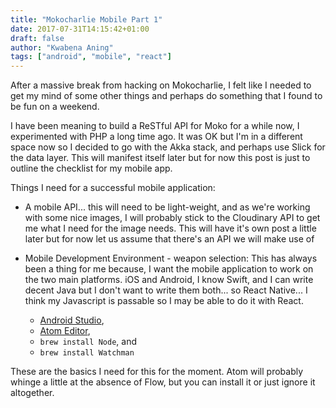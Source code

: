 ```yaml
---
title: "Mokocharlie Mobile Part 1"
date: 2017-07-31T14:15:42+01:00
draft: false
author: "Kwabena Aning"
tags: ["android", "mobile", "react"]
---
```


After a massive break from hacking on Mokocharlie, I felt like I needed to get my mind of some other things and perhaps do something that I found to be fun on a weekend.

I have been meaning to build a ReSTful API for Moko for a while now, I experimented with PHP a long time ago. It was OK but I'm in a different space now so I decided to go with the Akka stack, and perhaps use Slick for the data layer. This will manifest itself later but for now this post is just to outline the checklist for my mobile app.

Things I need for a successful mobile application:

* A mobile API... this will need to be light-weight, and as we're working with some nice images, I will probably stick to the Cloudinary API to get me what I need for the image needs. This will have it's own post a little later but for now let us assume that there's an API we will make use of

* Mobile Development Environment - weapon selection: This has always been a thing for me because, I want the mobile application to work on the two main platforms. iOS and Android, I know Swift, and I can write decent Java but I don't want to write them both... so React Native... I think my Javascript is passable so I may be able to do it with React.
    * [Android Studio](https://developer.android.com/studio/install.html),
    * [Atom Editor](https://atom.io/),
    * `brew install Node`, and
    * `brew install Watchman`

These are the basics I need for this for the moment. Atom  will probably whinge a little at the absence of Flow, but you can install it or just ignore it altogether.
